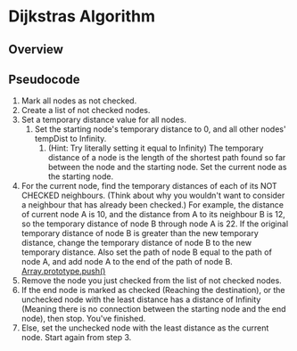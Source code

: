 # Dijkstras Algorithm

## Overview

## Pseudocode

1. Mark all nodes as not checked. 
2. Create a list of not checked nodes.
3. Set a temporary distance value for all nodes. 
   1. Set the starting node's temporary distance to 0, and all other nodes' tempDist to Infinity. 
      1. (Hint: Try literally setting it equal to Infinity) The temporary distance of a node is the length of the shortest path found so far between the node and the starting node. Set the current node as the starting node.
4. For the current node, find the temporary distances of each of its NOT CHECKED neighbours. (Think about why you wouldn't want to consider a neighbour that has already been checked.)
For example, the distance of current node A is 10, and the distance from A to its neighbour B is 12, so the temporary distance of node B through node A is 22. If the original temporary distance of node B is greater than the new temporary distance, change the temporary distance of node B to the new temporary distance. Also set the path of node B equal to the path of node A, and add node A to the end of the path of node B. [Array.prototype.push()](https://developer.mozilla.org/en-US/docs/Web/JavaScript/Reference/Global_Objects/Array/push)
4. Remove the node you just checked from the list of not checked nodes. 
5. If the end node is marked as checked (Reaching the destination), or the unchecked node with the least distance has a distance of Infinity (Meaning there is no connection between the starting node and the end node), then stop. You've finished.
6. Else, set the unchecked node with the least distance as the current node. Start again from step 3.